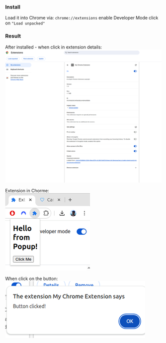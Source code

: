 ### Install

Load it into Chrome via: `chrome://extensions` 
enable Developer Mode click on `"Load unpacked"`

### Result

After installed - when click in extension details: <br/>
<img src="result-installed.png" />

Extension in Chorme: <br/>
<img src="result-ext.png" />

When click on the button: <br/>
<img src="result-click.png" />